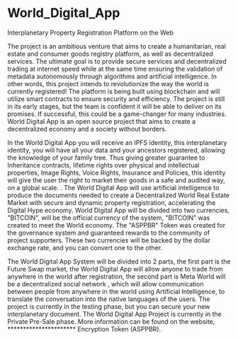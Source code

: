 # World_Digital_App
 Interplanetary Property Registration Platform on the Web

The project is an ambitious venture that aims to create a humanitarian, real estate and consumer goods registry platform, as well as decentralized services. The ultimate goal is to provide secure services and decentralized trading at internet speed while at the same time ensuring the validation of metadata autonomously through algorithms and artificial intelligence. In other words, this project intends to revolutionize the way the world is currently registered! The platform is being built using blockchain and will utilize smart contracts to ensure security and efficiency. The project is still in its early stages, but the team is confident it will be able to deliver on its promises. If successful, this could be a game-changer for many industries. World Digital App is an open source project that aims to create a decentralized economy and a society without borders.

In the World Digital App you will receive an IPFS identity, this interplanetary identity, you will have all your data and your ancestors registered, allowing the knowledge of your family tree. Thus giving greater guarantee to Inheritance contracts, lifetime rights over physical and intellectual properties, Image Rights, Voice Rights, Insurance and Policies, this identity will give the user the right to market their goods in a safe and audited way, on a global scale. . The World Digital App will use artificial intelligence to produce the documents needed to create a Decentralized World Real Estate Market with secure and dynamic property registration, accelerating the Digital Hype economy. World Digital App will be divided into two currencies, "BITCOIN", will be the official currency of the system, "BITCOIN" was created to meet the World economy. The "ASPPBR" Token was created for the governance system and guaranteed rewards to the community of project supporters. These two currencies will be backed by the dollar exchange rate, and you can convert one to the other.

The World Digital App System will be divided into 2 parts, the first part is the Future Swap market, the World Digital App will allow anyone to trade from anywhere in the world after registration, the second part is Meta World will be a decentralized social network , which will allow communication between people from anywhere in the world using Artificial Intelligence, to translate the conversation into the native languages ​​of the users. The project is currently in the testing phase, but you can secure your new interplanetary document. The World Digital App Project is currently in the Private Pre-Sale phase. More information can be found on the website, ********************** Encryption Token (ASPPBR).
